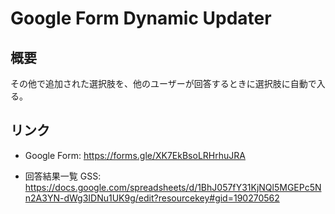 # Google Form Dynamic Updater
## 概要
その他で追加された選択肢を、他のユーザーが回答するときに選択肢に自動で入る。

## リンク
- Google Form: 
    https://forms.gle/XK7EkBsoLRHrhuJRA

- 回答結果一覧 GSS: 
    https://docs.google.com/spreadsheets/d/1BhJ057fY31KjNQl5MGEPc5Nn2A3YN-dWg3IDNu1UK9g/edit?resourcekey#gid=190270562